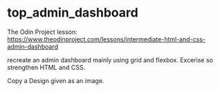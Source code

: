 # top_admin_dashboard
The Odin Project lesson: https://www.theodinproject.com/lessons/intermediate-html-and-css-admin-dashboard

recreate an admin dashboard mainly using grid and flexbox. Excerise so strengthen HTML and CSS.

Copy a Design given as an image.
